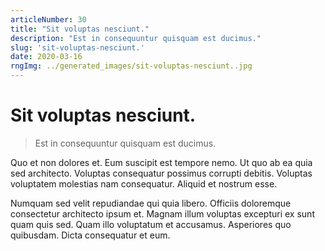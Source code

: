 ```yaml
---
articleNumber: 30
title: "Sit voluptas nesciunt."
description: "Est in consequuntur quisquam est ducimus."
slug: 'sit-voluptas-nesciunt.'
date: 2020-03-16
rngImg: ../generated_images/sit-voluptas-nesciunt..jpg
---
```


# Sit voluptas nesciunt.

> Est in consequuntur quisquam est ducimus.

Quo et non dolores et. Eum suscipit est tempore nemo. Ut quo ab ea quia sed architecto. Voluptas consequatur possimus corrupti debitis. Voluptas voluptatem molestias nam consequatur. Aliquid et nostrum esse.
 Numquam sed velit repudiandae qui quia libero. Officiis doloremque consectetur architecto ipsum et. Magnam illum voluptas excepturi ex sunt quam quis sed. Quam illo voluptatum et accusamus. Asperiores quo quibusdam. Dicta consequatur et eum.
